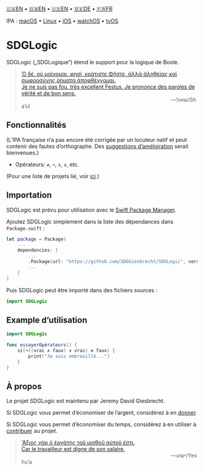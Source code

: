 <!--
 🇫🇷FR Lisez moi.md

 This source file is part of the SDGLogic open source project.
 https://sdggiesbrecht.github.io/SDGLogic/macOS

 Copyright ©2017 Jeremy David Giesbrecht and the SDGLogic project contributors.

 Soli Deo gloria.

 Licensed under the Apache Licence, Version 2.0.
 See http://www.apache.org/licenses/LICENSE-2.0 for licence information.
 -->

<!--
 !!!!!!! !!!!!!! !!!!!!! !!!!!!! !!!!!!! !!!!!!! !!!!!!!
 This file is managed by Workspace.
 Manual changes will not persist.
 For more information, see:
 https://github.com/SDGGiesbrecht/Workspace/blob/master/Documentation/Read‐Me.md
 !!!!!!! !!!!!!! !!!!!!! !!!!!!! !!!!!!! !!!!!!! !!!!!!!
 -->

[🇨🇦EN](🇨🇦EN%20Read%20Me.md) • [🇬🇧EN](🇬🇧EN%20Read%20Me.md) • [🇺🇸EN](🇺🇸EN%20Read%20Me.md) • [🇩🇪DE](🇩🇪DE%20Lies%20mich.md) • [🇫🇷FR](🇫🇷FR%20Lisez%20moi.md) <!--Skip in Jazzy-->

IPA : [macOS](https://sdggiesbrecht.github.io/SDGLogic/macOS) • [Linux](https://sdggiesbrecht.github.io/SDGLogic/Linux) • [iOS](https://sdggiesbrecht.github.io/SDGLogic/iOS) • [watchOS](https://sdggiesbrecht.github.io/SDGLogic/watchOS) • [tvOS](https://sdggiesbrecht.github.io/SDGLogic/tvOS)

# SDGLogic

SDGLogic („SDGLogique“) étend le support pour la logique de Boole.

> [Ὁ δέ, οὐ μαίνομαι, φησί, κράτιστε Φῆστε, ἀλλὰ ἀληθείας καὶ σωφροσύνης ῥήματα ἀποφθέγγομαι.<br>Je ne suis pas fou, très excellent Festus. Je prononce des paroles de vérité et de bon sens.](https://www.biblegateway.com/passage/?search=Acts+26&version=SBLGNT;SG21)<br>&nbsp;&nbsp;&nbsp;&nbsp;&nbsp;&nbsp;&nbsp;&nbsp;&nbsp;&nbsp;&nbsp;&nbsp;&nbsp;&nbsp;&nbsp;&nbsp;&nbsp;&nbsp;&nbsp;&nbsp;&nbsp;&nbsp;&nbsp;&nbsp;&nbsp;&nbsp;&nbsp;&nbsp;&nbsp;&nbsp;&nbsp;&nbsp;&nbsp;&nbsp;&nbsp;&nbsp;&nbsp;&nbsp;&nbsp;&nbsp;&nbsp;&nbsp;&nbsp;&nbsp;&nbsp;&nbsp;&nbsp;&nbsp;&nbsp;&nbsp;&nbsp;&nbsp;&nbsp;&nbsp;&nbsp;&nbsp;&nbsp;&nbsp;&nbsp;&nbsp;&nbsp;&nbsp;&nbsp;&nbsp;&nbsp;&nbsp;&nbsp;&nbsp;&nbsp;&nbsp;&nbsp;&nbsp;&nbsp;&nbsp;&nbsp;&nbsp;&nbsp;&nbsp;&nbsp;&nbsp;&nbsp;&nbsp;&nbsp;&nbsp;&nbsp;&nbsp;&nbsp;&nbsp;&nbsp;&nbsp;&nbsp;&nbsp;&nbsp;&nbsp;&nbsp;&nbsp;&nbsp;&nbsp;&nbsp;&nbsp;―‎שאול/Shaʼul

## Fonctionnalités

(L’IPA française n’a pas encore été corrigée par un locuteur natif et peut contenir des fautes d’orthographe. Des [suggestions d’améloiration](https://github.com/SDGGiesbrecht/SDGCaching/issues) serait bienvenues.)

- Opérateurs: `≠`, `¬`, `∧`, `∨`, etc.

(Pour une liste de projets lié, voir [ici](🇫🇷FR%20Projets%20liés.md).) <!--Skip in Jazzy-->

## Importation

SDGLogic est prévu pour utilisation avec le [Swift Package Manager](https://swift.org/package-manager/).

Ajoutez SDGLogic simplement dans la liste des dépendances dans `Package.swift` :

```swift
let package = Package(
    ...
    dependencies: [
        ...
        .Package(url: "https://github.com/SDGGiesbrecht/SDGLogic", versions: "1.1.0" ..< "2.0.0"),
        ...
    ]
)
```

Puis SDGLogic peut être importé dans des fichiers sources :

```swift
import SDGLogic
```

## Example d’utilisation

```swift
import SDGLogic

func essayerOpérateurs() {
    si(¬((vrai ∧ faux) ∨ vrai) ≠ faux) {
        print("Je suis embrouillé...")
    }
}
```

## À propos

Le projet SDGLogic est maintenu par Jeremy David Giesbrecht.

Si SDGLogic vous permet d’économiser de l’argent, considérez à en [donner](https://paypal.me/JeremyGiesbrecht).

Si SDGLogic vous permet d’économiser du temps, considérez à en utiliser à [contribuer](https://github.com/SDGGiesbrecht/SDGLogic) au projet.

> [Ἄξιος γὰρ ὁ ἐργάτης τοῦ μισθοῦ αὐτοῦ ἐστι.<br>Car le travailleur est digne de son salaire.](https://www.biblegateway.com/passage/?search=Luke+10&version=SBLGNT;SG21)<br>&nbsp;&nbsp;&nbsp;&nbsp;&nbsp;&nbsp;&nbsp;&nbsp;&nbsp;&nbsp;&nbsp;&nbsp;&nbsp;&nbsp;&nbsp;&nbsp;&nbsp;&nbsp;&nbsp;&nbsp;&nbsp;&nbsp;&nbsp;&nbsp;&nbsp;&nbsp;&nbsp;&nbsp;&nbsp;&nbsp;&nbsp;&nbsp;&nbsp;&nbsp;&nbsp;&nbsp;&nbsp;&nbsp;&nbsp;&nbsp;&nbsp;&nbsp;&nbsp;&nbsp;&nbsp;&nbsp;&nbsp;&nbsp;&nbsp;&nbsp;&nbsp;&nbsp;&nbsp;&nbsp;&nbsp;&nbsp;&nbsp;&nbsp;&nbsp;&nbsp;&nbsp;&nbsp;&nbsp;&nbsp;&nbsp;&nbsp;&nbsp;&nbsp;&nbsp;&nbsp;&nbsp;&nbsp;&nbsp;&nbsp;&nbsp;&nbsp;&nbsp;&nbsp;&nbsp;&nbsp;&nbsp;&nbsp;&nbsp;&nbsp;&nbsp;&nbsp;&nbsp;&nbsp;&nbsp;&nbsp;&nbsp;&nbsp;&nbsp;&nbsp;&nbsp;&nbsp;&nbsp;&nbsp;&nbsp;&nbsp;―‎ישוע/Yeshuʼa
